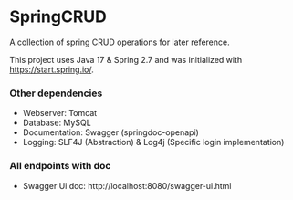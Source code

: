 # SpringCRUD
A collection of spring CRUD operations for later reference.

This project uses Java 17 & Spring 2.7 and was initialized with https://start.spring.io/.

### Other dependencies
- Webserver: Tomcat
- Database: MySQL
- Documentation: Swagger (springdoc-openapi)
- Logging: SLF4J (Abstraction) & Log4j (Specific login implementation)


### All endpoints with doc
- Swagger Ui doc: http://localhost:8080/swagger-ui.html